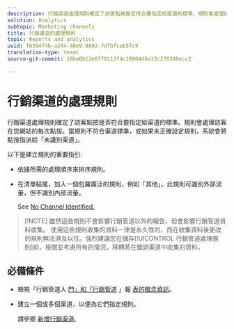 ```yaml
---
description: 行銷渠道處理規則確定了訪客點按是否符合要指定給渠道的標準。規則會處理訪客在您網站的每次點按。當規則不符合渠道標準，或如果未正確設定規則，系統會將點按指派給「未識別渠道」。
solution: Analytics
subtopic: Marketing channels
title: 行銷渠道的處理規則
topic: Reports and analytics
uuid: f6394f4b-a244-48e9-9892-7dfbfceb5fc9
translation-type: tm+mt
source-git-commit: 16ba0b12e0f70112f4c10804d0a13c278388ecc2

---
```



# 行銷渠道的處理規則

行銷渠道處理規則確定了訪客點按是否符合要指定給渠道的標準。規則會處理訪客在您網站的每次點按。當規則不符合渠道標準，或如果未正確設定規則，系統會將點按指派給「未識別渠道」。

以下是建立規則的重要指引: 

* 依據所需的處理順序來排序規則。
* 在清單結尾，加入一個包羅廣泛的規則，例如「其他」。此規則可識別外部流量，但不識別內部流量。

   See [No Channel Identified.](/help/components/c-marketing-channels/c-faq.md#no-channel-identified)

> [!NOTE] 雖然這些規則不會影響行銷管道以外的報告，但會影響行銷管道資料收集。 使用這些規則收集的資料一律是永久性的，而在收集資料後更改的規則無法溯及以往。強烈建議您在儲存[!UICONTROL 行銷管道處理規則]前，檢閱並考慮所有的情況，移轉將在錯誤渠道中收集的資料。

## 必備條件

* 檢視「行銷管道入 [門」和「行銷管道](/help/components/c-marketing-channels/c-getting-started-mchannel.md) 」報 [表的概念資訊](/help/components/c-marketing-channels/c-overview.md)。

* 建立一個或多個渠道，以便為它們指定規則。

   請參閱 [新增行銷渠道.](/help/components/c-marketing-channels/c-channels.md)
